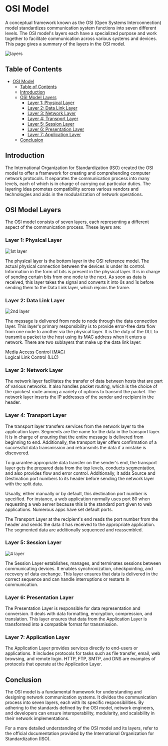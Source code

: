 # OSI Model

A conceptual framework known as the OSI (Open Systems Interconnection) model standardizes communication system functions into seven different levels. The OSI model's layers each have a specialized purpose and work together to facilitate communication across various systems and devices. This page gives a summary of the layers in the OSI model.

![layers](https://media.geeksforgeeks.org/wp-content/uploads/20210220204638/cn1.png)


## Table of Contents
- [OSI Model](#osi-model)
  - [Table of Contents](#table-of-contents)
  - [Introduction](#introduction)
  - [OSI Model Layers](#osi-model-layers)
    - [Layer 1: Physical Layer](#layer-1-physical-layer)
    - [Layer 2: Data Link Layer](#layer-2-data-link-layer)
    - [Layer 3: Network Layer](#layer-3-network-layer)
    - [Layer 4: Transport Layer](#layer-4-transport-layer)
    - [Layer 5: Session Layer](#layer-5-session-layer)
    - [Layer 6: Presentation Layer](#layer-6-presentation-layer)
    - [Layer 7: Application Layer](#layer-7-application-layer)
  - [Conclusion](#conclusion)

## Introduction

The International Organization for Standardization (ISO) created the OSI model to offer a framework for creating and comprehending computer network protocols. It separates the communication process into many levels, each of which is in charge of carrying out particular duties. The layering idea promotes compatibility across various vendors and technologies and aids in the modularization of network operations.

## OSI Model Layers

The OSI model consists of seven layers, each representing a different aspect of the communication process. These layers are:

### Layer 1: Physical Layer


![1st layer](https://media.geeksforgeeks.org/wp-content/uploads/20230405124830/data-bits.jpg)

The physical layer is the bottom layer in the OSI reference model. The actual physical connection between the devices is under its control. Information in the form of bits is present in the physical layer. It is in charge of sending certain bits from one node to the next. As soon as data is received, this layer takes the signal and converts it into 0s and 1s before sending them to the Data Link layer, which rejoins the frame.  



### Layer 2: Data Link Layer
![2nd layer](https://media.geeksforgeeks.org/wp-content/uploads/20230405130015/DatalinkLayer-660x335.jpg)

The message is delivered from node to node through the data connection layer. This layer's primary responsibility is to provide error-free data flow from one node to another via the physical layer. It is the duty of the DLL to transmit a packet to the host using its MAC address when it enters a network. 
There are two sublayers that make up the data link layer:  

Media Access Control (MAC)<br>Logical Link Control (LLC)

### Layer 3: Network Layer

The network layer facilitates the transfer of data between hosts that are part of various networks. It also handles packet routing, which is the choice of the quickest route among a variety of options to transmit the packet. The network layer inserts the IP addresses of the sender and recipient in the header. 


### Layer 4: Transport Layer

The transport layer transfers services from the network layer to the application layer. Segments are the name for the data in the transport layer. It is in charge of ensuring that the entire message is delivered from beginning to end. Additionally, the transport layer offers confirmation of a successful data transmission and retransmits the data if a mistake is discovered.

To guarantee appropriate data transfer on the sender's end, the transport layer gets the prepared data from the top levels, conducts segmentation, and also provides flow and error control. Additionally, it adds Source and Destination port numbers to its header before sending the network layer with the split data. 

Usually, either manually or by default, this destination port number is specified. For instance, a web application normally uses port 80 when requesting a web server because this is the standard port given to web applications. Numerous apps have set default ports. 

The Transport Layer at the recipient's end reads the port number from the header and sends the data it has received to the appropriate application. The segmented data are additionally sequenced and reassembled. 
### Layer 5: Session Layer
![4 layer](https://media.geeksforgeeks.org/wp-content/uploads/20230405124947/communication.jpg)

The Session Layer establishes, manages, and terminates sessions between communicating devices. It enables synchronization, checkpointing, and recovery of data exchange. This layer ensures that data is delivered in the correct sequence and can handle interruptions or restarts in communication.

### Layer 6: Presentation Layer

The Presentation Layer is responsible for data representation and conversion. It deals with data formatting, encryption, compression, and translation. This layer ensures that data from the Application Layer is transformed into a compatible format for transmission.

### Layer 7: Application Layer

The Application Layer provides services directly to end-users or applications. It includes protocols for tasks such as file transfer, email, web browsing, and remote login. HTTP, FTP, SMTP, and DNS are examples of protocols that operate at the Application Layer.

## Conclusion

The OSI model is a fundamental framework for understanding and designing network communication systems. It divides the communication process into seven layers, each with its specific responsibilities. By adhering to the standards defined by the OSI model, network engineers, and developers can ensure interoperability, modularity, and scalability in their network implementations.

For a more detailed understanding of the OSI model and its layers, refer to the official documentation provided by the International Organization for Standardization (ISO).

